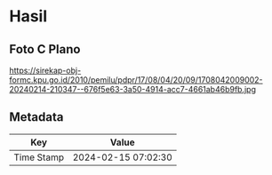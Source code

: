# Hasil

## Foto C Plano

https://sirekap-obj-formc.kpu.go.id/2010/pemilu/pdpr/17/08/04/20/09/1708042009002-20240214-210347--676f5e63-3a50-4914-acc7-4661ab46b9fb.jpg


## Metadata

| Key        | Value               |
| ---------- | ------------------- |
| Time Stamp | 2024-02-15 07:02:30 |



